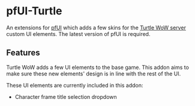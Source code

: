 # pfUI-Turtle

An extensions for [pfUI](https://github.com/shagu/pfUI) which adds a few skins for the [Turtle WoW server](https://turtle-wow.org/#/home) custom UI elements. The latest version of pfUI is required.



## Features

Turtle WoW adds a few UI elements to the base game. This addon aims to make sure these new elements' design is in line with the rest of the UI.

These UI elements are currently included in this addon:

- Character frame title selection dropdown
